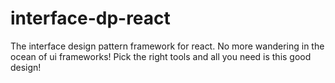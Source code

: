# interface-dp-react
The interface design pattern framework for react. No more wandering in the ocean of ui frameworks! Pick the right tools and all you need is this good design!

